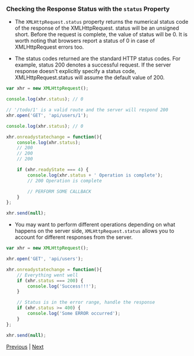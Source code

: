 ### Checking the Response Status with the `status` Property
* The `XMLHttpRequest.status` property returns the numerical status code of the response of the XMLHttpRequest. status will be an unsigned short. Before the request is complete, the value of status will be 0. It is worth noting that browsers report a status of 0 in case of XMLHttpRequest errors too.

* The status codes returned are the standard HTTP status codes. For example, status 200 denotes a successful request. If the server response doesn't explicitly specify a status code, XMLHttpRequest.status will assume the default value of 200.

```javascript
var xhr = new XMLHttpRequest();

console.log(xhr.status); // 0

// '/todo/1' is a valid route and the server will respond 200
xhr.open('GET', 'api/users/1');

console.log(xhr.status); // 0

xhr.onreadystatechange = function(){
	console.log(xhr.status);
	// 200
	// 200
	// 200

	if (xhr.readyState === 4) {
		console.log(xhr.status + ' Operation is complete');
		// 200 Operation is complete

		// PERFORM SOME CALLBACK
	}
};

xhr.send(null);
```

* You may want to perform different operations depending on what happens on the server side, `XMLHttpRequest.status` allows you to account for different responses from the server.

```javascript
var xhr = new XMLHttpRequest();

xhr.open('GET', 'api/users');

xhr.onreadystatechange = function(){
	// Everything went well
	if (xhr.status === 200) {
		console.log('Success!!!');
	}

	// Status is in the error range, handle the response
	if (xhr.status >= 400) {
		console.log('Some ERROR occurred');
	}
};

xhr.send(null);
```

[Previous](readyState.md) | [Next](readyStateAndStatus.md)
